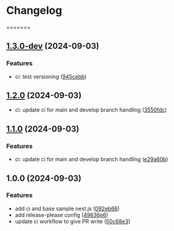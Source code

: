 # Changelog

=======
## [1.3.0-dev](https://github.com/kenrickles/test-release-please/compare/test-nest-js-app-1.2.0...test-nest-js-app-1.3.0-dev) (2024-09-03)


### Features

* ci: test versioning ([945cebb](https://github.com/kenrickles/test-release-please/commit/945cebbbbd158217dcceb3d19da1db8645ea5692))

## [1.2.0](https://github.com/kenrickles/test-release-please/compare/test-nest-js-app-1.1.0...test-nest-js-app-1.2.0) (2024-09-03)

* ci: update ci for main and develop branch handling ([3550fdc](https://github.com/kenrickles/test-release-please/commit/3550fdc7c37ed44b28c6249cfb4b9be3405c8b80))
## [1.1.0](https://github.com/kenrickles/test-release-please/compare/test-nest-js-app-v1.0.0...test-nest-js-app-1.1.0) (2024-09-03)


### Features

* ci: update ci for main and develop branch handling ([e29a60b](https://github.com/kenrickles/test-release-please/commit/e29a60b82371fb6529c0c540aa00d2a0b340f6e5))
## 1.0.0 (2024-09-03)


### Features

* add ci and base sample nest.js ([092eb66](https://github.com/kenrickles/test-release-please/commit/092eb666d63565f1518146570ef73d3da7858df1))
* add release-please config ([49636e6](https://github.com/kenrickles/test-release-please/commit/49636e6c2fb0e65054519f5eab3b9811b27b4160))
* update ci workflow to give PR write ([50c68e3](https://github.com/kenrickles/test-release-please/commit/50c68e32d181873eb7189e6342bf8dfa43f6c5c5))
